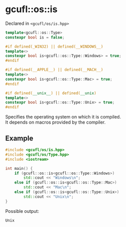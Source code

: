 # gcufl::os::is
Declared in `<gcufl/os/is.hpp>`
```cpp
template<gcufl::os::Type>
constexpr bool is = false;

#if defined(_WIN32) || defined(__WINDOWS__)
template<>
constexpr bool is<gcufl::os::Type::Windows> = true;
#endif

#if defined(__APPLE__) || defined(__MACH__)
template<>
constexpr bool is<gcufl::os::Type::Mac> = true;
#endif

#if defined(__unix__) || defined(__unix)
template<>
constexpr bool is<gcufl::os::Type::Unix> = true;
#endif
```
Specifies the operating system on which it is compiled.
<br/>
It depends on macros provided by the compiler.
## Example
```cpp
#include <gcufl/os/is.hpp>
#include <gcufl/os/Type.hpp>
#include <iostream>

int main() {
	if (gcufl::os::is<gcufl::os::Type::Windows>)
		std::cout << "Windows\n";
	else if (gcufl::os::is<gcufl::os::Type::Mac>)
		std::cout << "Mac\n";
	else if (gcufl::os::is<gcufl::os::Type::Unix>)
		std::cout << "Unix\n";
}
```
Possible output:
```
Unix
```
